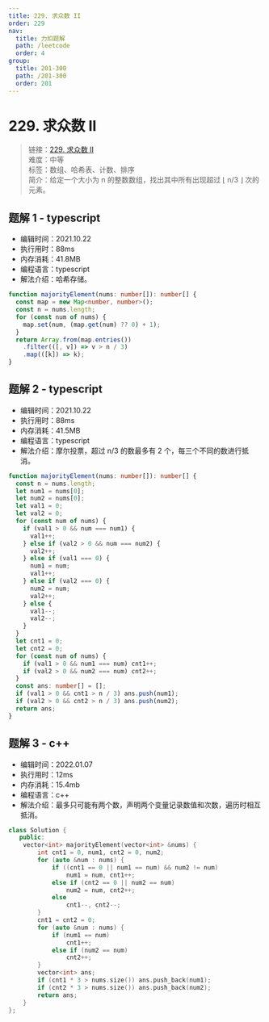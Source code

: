 ```yaml
---
title: 229. 求众数 II
order: 229
nav:
  title: 力扣题解
  path: /leetcode
  order: 4
group:
  title: 201-300
  path: /201-300
  order: 201
---
```


# 229. 求众数 II

> 链接：[229. 求众数 II](https://leetcode-cn.com/problems/majority-element-ii/)  
> 难度：中等  
> 标签：数组、哈希表、计数、排序  
> 简介：给定一个大小为 n 的整数数组，找出其中所有出现超过 ⌊ n/3 ⌋ 次的元素。

## 题解 1 - typescript

- 编辑时间：2021.10.22
- 执行用时：88ms
- 内存消耗：41.8MB
- 编程语言：typescript
- 解法介绍：哈希存储。

```typescript
function majorityElement(nums: number[]): number[] {
  const map = new Map<number, number>();
  const n = nums.length;
  for (const num of nums) {
    map.set(num, (map.get(num) ?? 0) + 1);
  }
  return Array.from(map.entries())
    .filter(([, v]) => v > n / 3)
    .map(([k]) => k);
}
```

## 题解 2 - typescript

- 编辑时间：2021.10.22
- 执行用时：88ms
- 内存消耗：41.5MB
- 编程语言：typescript
- 解法介绍：摩尔投票，超过 n/3 的数最多有 2 个，每三个不同的数进行抵消。

```typescript
function majorityElement(nums: number[]): number[] {
  const n = nums.length;
  let num1 = nums[0];
  let num2 = nums[0];
  let val1 = 0;
  let val2 = 0;
  for (const num of nums) {
    if (val1 > 0 && num === num1) {
      val1++;
    } else if (val2 > 0 && num === num2) {
      val2++;
    } else if (val1 === 0) {
      num1 = num;
      val1++;
    } else if (val2 === 0) {
      num2 = num;
      val2++;
    } else {
      val1--;
      val2--;
    }
  }
  let cnt1 = 0;
  let cnt2 = 0;
  for (const num of nums) {
    if (val1 > 0 && num1 === num) cnt1++;
    if (val2 > 0 && num2 === num) cnt2++;
  }
  const ans: number[] = [];
  if (val1 > 0 && cnt1 > n / 3) ans.push(num1);
  if (val2 > 0 && cnt2 > n / 3) ans.push(num2);
  return ans;
}
```

## 题解 3 - c++

- 编辑时间：2022.01.07
- 执行用时：12ms
- 内存消耗：15.4mb
- 编程语言：c++
- 解法介绍：最多只可能有两个数，声明两个变量记录数值和次数，遍历时相互抵消。

```cpp
class Solution {
   public:
    vector<int> majorityElement(vector<int> &nums) {
        int cnt1 = 0, num1, cnt2 = 0, num2;
        for (auto &num : nums) {
            if ((cnt1 == 0 || num1 == num) && num2 != num)
                num1 = num, cnt1++;
            else if (cnt2 == 0 || num2 == num)
                num2 = num, cnt2++;
            else
                cnt1--, cnt2--;
        }
        cnt1 = cnt2 = 0;
        for (auto &num : nums) {
            if (num1 == num)
                cnt1++;
            else if (num2 == num)
                cnt2++;
        }
        vector<int> ans;
        if (cnt1 * 3 > nums.size()) ans.push_back(num1);
        if (cnt2 * 3 > nums.size()) ans.push_back(num2);
        return ans;
    }
};
```
